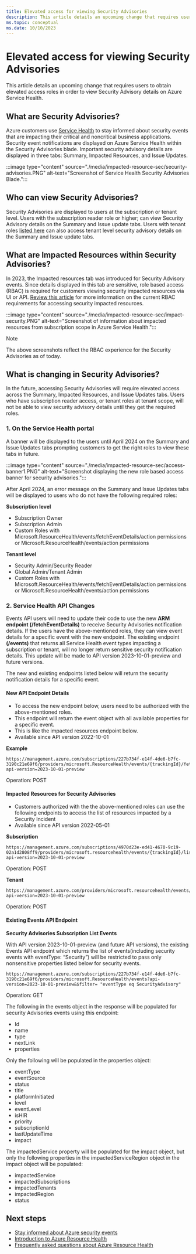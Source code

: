 ```yaml
---
title: Elevated access for viewing Security Advisories
description: This article details an upcoming change that requires users to obtain elevated access roles in order to view Security Advisory details
ms.topic: conceptual
ms.date: 10/10/2023
---
```

# Elevated access for viewing Security Advisories

This article details an upcoming change that requires users to obtain elevated access roles in order to view Security Advisory details on Azure Service Health.

## What are Security Advisories?

Azure customers use [Service Health](service-health-overview.md) to stay informed about security events that are impacting their critical and noncritical business applications. Security event notifications are displayed on Azure Service Health within the Security Advisories blade. Important security advisory details are displayed in three tabs: Summary, Impacted Resources, and Issue Updates.

:::image type="content" source="./media/impacted-resource-sec/security-advisories.PNG" alt-text="Screenshot of Service Health Security Advisories Blade.":::


## Who can view Security Advisories?
Security Advisories are displayed to users at the subscription or tenant level. Users with the subscription reader role or higher; can view Security Advisory details on the Summary and Issue update tabs. Users with tenant roles [listed here](admin-access-reference.md) can also access tenant level security advisory details on the Summary and Issue update tabs.

## What are Impacted Resources within Security Advisories?

In 2023, the Impacted resources tab was introduced for Security Advisory events. Since details displayed in this tab are sensitive, role based access (RBAC) is required for customers viewing security impacted resources via UI or API. [Review this article](impacted-resources-security.md) for more information on the current RBAC requirements for accessing security impacted resources.

:::image type="content" source="./media/impacted-resource-sec/impact-security.PNG" alt-text="Screenshot of information about impacted resources from subscription scope in Azure Service Health.":::

>[!Note]
> The above screenshots reflect the RBAC experience for the Security Advisories as of today.  

## What is changing in Security Advisories?

In the future, accessing Security Advisories will require elevated access across the Summary, Impacted Resources, and Issue Updates tabs. Users who have subscription reader access, or tenant roles at tenant scope, will not be able to view security advisory details until they get the required roles.

### 1. On the Service Health portal
A banner will be displayed to the users until April 2024 on the Summary and Issue Updates tabs prompting customers to get the right roles to view these tabs in future. 

:::image type="content" source="./media/impacted-resource-sec/access-banner1.PNG" alt-text="Screenshot displaying the new role based access banner for security advisories.":::

After April 2024, an error message on the Summary and Issue Updates tabs will be displayed to users who do not have the following required roles:

**Subscription level**
- Subscription Owner
- Subscription Admin
- Custom Roles with Microsoft.ResourceHealth/events/fetchEventDetails/action permissions or Microsoft.ResourceHealth/events/action permissions

**Tenant level**
- Security Admin/Security Reader
- Global Admin/Tenant Admin
- Custom Roles with Microsoft.ResourceHealth/events/fetchEventDetails/action permissions or Microsoft.ResourceHealth/events/action permissions

### 2. Service Health API Changes

Events API users will need to update their code to use the new **ARM endpoint (/fetchEventDetails)** to receive Security Advisories notification details. If the users have the above-mentioned roles, they can view event details for a specific event with the new endpoint. The existing endpoint **(/events)** that returns all Service Health event types impacting a subscription or tenant, will no longer return sensitive security notification details. This update will be made to API version 2023-10-01-preview and future versions. 

The new and existing endpoints listed below will return the security notification details for a specific event.

#### New API Endpoint Details

- To access the new endpoint below, users need to be authorized with the above-mentioned roles. 
- This endpoint will return the event object with all available properties for a specific event. 
- This is like the impacted resources endpoint below.
- Available since API version 2022-10-01

**Example**

```HTTP
https://management.azure.com/subscriptions/227b734f-e14f-4de6-b7fc-3190c21e69f6/providers/microsoft.ResourceHealth/events/{trackingId}/fetchEventDetails?api-version=2023-10-01-preview 
```
Operation: POST

#### Impacted Resources for Security Advisories
- Customers authorized with the the above-mentioned roles can use the following endpoints to access the list of resources impacted by a Security Incident
- Available since API version 2022-05-01
 
**Subscription**
```HTTP
https://management.azure.com/subscriptions/4970d23e-ed41-4670-9c19-02a1d2808ff9/providers/microsoft.resourcehealth/events/{trackingId}/listSecurityAdvisoryImpactedResources?api-version=2023-10-01-preview 
```
Operation: POST

**Tenant**
```HTTP
https://management.azure.com/providers/microsoft.resourcehealth/events/{trackingId}/listSecurityAdvisoryImpactedResources?api-version=2023-10-01-preview
```
Operation: POST


#### Existing Events API Endpoint

**Security Advisories Subscription List Events** 

With API version 2023-10-01-preview (and future API versions), the existing Events API endpoint which returns the list of events(including security events with eventType: “Security”) will be restricted to pass only nonsensitive properties listed below for security events. 

```HTTP
https://management.azure.com/subscriptions/227b734f-e14f-4de6-b7fc-3190c21e69f6/providers/microsoft.ResourceHealth/events?api-version=2023-10-01-preview&$filter= "eventType eq SecurityAdvisory"
```
Operation: GET

The following in the events object in the response will be populated for security Advisories events using this endpoint: 
- Id
- name
- type
- nextLink
- properties

Only the following will be populated in the properties object:
- eventType
- eventSource
- status
- title
- platformInitiated
- level
- eventLevel
- isHIR
- priority
- subscriptionId
- lastUpdateTime
- impact

The impactedService property will be populated for the impact object, but only the following properties in the impactedServiceRegion object in the impact object will be populated:
- impactedService
- impactedSubscriptions
- impactedTenants
- impactedRegion
- status





## Next steps
- [Stay informed about Azure security events](stay-informed-security.md)
- [Introduction to Azure Resource Health](resource-health-overview.md)
- [Frequently asked questions about Azure Resource Health](resource-health-faq.yml)
